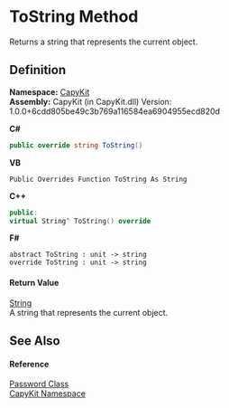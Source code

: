 # ToString Method


Returns a string that represents the current object.



## Definition
**Namespace:** <a href="N_CapyKit">CapyKit</a>  
**Assembly:** CapyKit (in CapyKit.dll) Version: 1.0.0+6cdd805be49c3b769a116584ea6904955ecd820d

**C#**
``` C#
public override string ToString()
```
**VB**
``` VB
Public Overrides Function ToString As String
```
**C++**
``` C++
public:
virtual String^ ToString() override
```
**F#**
``` F#
abstract ToString : unit -> string 
override ToString : unit -> string 
```



#### Return Value
<a href="https://learn.microsoft.com/dotnet/api/system.string" target="_blank" rel="noopener noreferrer">String</a>  
A string that represents the current object.

## See Also


#### Reference
<a href="T_CapyKit_Password">Password Class</a>  
<a href="N_CapyKit">CapyKit Namespace</a>  
